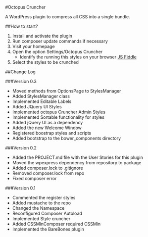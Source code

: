#Octopus Cruncher

A WordPress plugin to compress all CSS into a single bundle.

##How to start?

1. Install and activate the plugin
2. Run composer update commands if necessary
3. Visit your homepage
4. Open the option Settings/Octopus Cruncher
    - Identify the running this styles on your browser [JS Fiddle](http://jsfiddle.net/pagecarbajal/tm00avv2/)
5. Select the styles to be crunched


##Change Log

###Version 0.3

* Moved methods from OptionsPage to StylesManager
* Added StylesManager class
* Implemented Editable Labels
* Added JQuery UI Styles
* Implemented octopus Cruncher Admin Styles
* Implemented Sortable functionality for styles
* Added jQuery UI as a dependency
* Added the new Welcome Window
* Registered boostrap styles and scripts
* Added bootstrap to the bower_components directory

###Version 0.2

* Added the PROJECT.md file with the User Stories for this plugin
* Moved the wpexpress dependency from repository to package
* Added composer.lock to .gitignore
* Removed composer.lock from repo
* Fixed composer error

###Version 0.1

* Commented the register styles 
* Added mustache to the repo
* Changed the Namespace
* Reconfigured Composer Autoload
* Implemented Style cruncher
* Added CSSMinComposer required CSSMin
* Implemented the BareBones plugin
